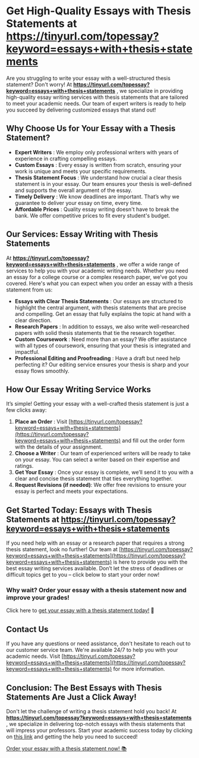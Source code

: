 # Get High-Quality Essays with Thesis Statements at https://tinyurl.com/topessay?keyword=essays+with+thesis+statements

Are you struggling to write your essay with a well-structured thesis statement? Don't worry! At **https://tinyurl.com/topessay?keyword=essays+with+thesis+statements** , we specialize in providing high-quality essay writing services with thesis statements that are tailored to meet your academic needs. Our team of expert writers is ready to help you succeed by delivering customized essays that stand out!

## Why Choose Us for Your Essay with a Thesis Statement?

- **Expert Writers** : We employ only professional writers with years of experience in crafting compelling essays.
- **Custom Essays** : Every essay is written from scratch, ensuring your work is unique and meets your specific requirements.
- **Thesis Statement Focus** : We understand how crucial a clear thesis statement is in your essay. Our team ensures your thesis is well-defined and supports the overall argument of the essay.
- **Timely Delivery** : We know deadlines are important. That’s why we guarantee to deliver your essay on time, every time.
- **Affordable Prices** : Quality essay writing doesn't have to break the bank. We offer competitive prices to fit every student's budget.

## Our Services: Essay Writing with Thesis Statements

At **https://tinyurl.com/topessay?keyword=essays+with+thesis+statements** , we offer a wide range of services to help you with your academic writing needs. Whether you need an essay for a college course or a complex research paper, we’ve got you covered. Here's what you can expect when you order an essay with a thesis statement from us:

- **Essays with Clear Thesis Statements** : Our essays are structured to highlight the central argument, with thesis statements that are precise and compelling. Get an essay that fully explains the topic at hand with a clear direction.
- **Research Papers** : In addition to essays, we also write well-researched papers with solid thesis statements that tie the research together.
- **Custom Coursework** : Need more than an essay? We offer assistance with all types of coursework, ensuring that your thesis is integrated and impactful.
- **Professional Editing and Proofreading** : Have a draft but need help perfecting it? Our editing service ensures your thesis is sharp and your essay flows smoothly.

## How Our Essay Writing Service Works

It’s simple! Getting your essay with a well-crafted thesis statement is just a few clicks away:

1. **Place an Order** : Visit [https://tinyurl.com/topessay?keyword=essays+with+thesis+statements](https://tinyurl.com/topessay?keyword=essays+with+thesis+statements) and fill out the order form with the details of your assignment.
2. **Choose a Writer** : Our team of experienced writers will be ready to take on your essay. You can select a writer based on their expertise and ratings.
3. **Get Your Essay** : Once your essay is complete, we’ll send it to you with a clear and concise thesis statement that ties everything together.
4. **Request Revisions (if needed)**: We offer free revisions to ensure your essay is perfect and meets your expectations.

## Get Started Today: Essays with Thesis Statements at https://tinyurl.com/topessay?keyword=essays+with+thesis+statements

If you need help with an essay or a research paper that requires a strong thesis statement, look no further! Our team at [https://tinyurl.com/topessay?keyword=essays+with+thesis+statements](https://tinyurl.com/topessay?keyword=essays+with+thesis+statements) is here to provide you with the best essay writing services available. Don’t let the stress of deadlines or difficult topics get to you – click below to start your order now!

### Why wait? Order your essay with a thesis statement now and improve your grades!

Click here to [get your essay with a thesis statement today!](https://tinyurl.com/topessay?keyword=essays+with+thesis+statements) 🚀

## Contact Us

If you have any questions or need assistance, don't hesitate to reach out to our customer service team. We're available 24/7 to help you with your academic needs. Visit [https://tinyurl.com/topessay?keyword=essays+with+thesis+statements](https://tinyurl.com/topessay?keyword=essays+with+thesis+statements) for more information.

## Conclusion: The Best Essays with Thesis Statements Are Just a Click Away!

Don't let the challenge of writing a thesis statement hold you back! At **https://tinyurl.com/topessay?keyword=essays+with+thesis+statements** , we specialize in delivering top-notch essays with thesis statements that will impress your professors. Start your academic success today by clicking on [this link](https://tinyurl.com/topessay?keyword=essays+with+thesis+statements) and getting the help you need to succeed!

[Order your essay with a thesis statement now! 📚](https://tinyurl.com/topessay?keyword=essays+with+thesis+statements)
